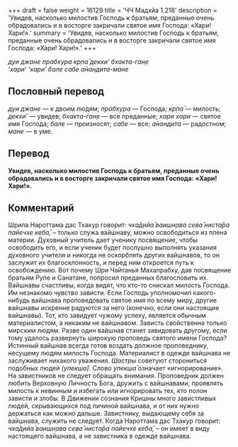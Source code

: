 +++
draft = false
weight = 16129
title = 'ЧЧ Мадхйа 1.218'
description = 'Увидев, насколько милостив Господь к братьям, преданные очень обрадовались и в восторге закричали святое имя Господа: «Хари! Хари!».'
summary = 'Увидев, насколько милостив Господь к братьям, преданные очень обрадовались и в восторге закричали святое имя Господа: «Хари! Хари!».'
+++

_дуи джане прабхура кр̣па̄ декхи’ бхакта-ган̣е  
‘хари’ ‘хари’ бале сабе а̄нандита-мане_

## Пословный перевод

_дуи_ _джане_ — к двоим людям; _прабхура_ — Господа; _кр̣па̄_ — милость; _декхи’_ — увидев; _бхакта_\-_ган̣е_ — все преданные; _хари_ _хари_ — святое имя Господа; _бале_ — произносят; _сабе_ — все; _а̄нандита_ — радостном; _мане_ — в уме.

## Перевод

**Увидев, насколько милостив Господь к братьям, преданные очень обрадовались и в восторге закричали святое имя Господа: «Хари! Хари!».**

## Комментарий

Шрила Нароттама дас Тхакур говорит: _чха̄д̣ийа̄ ваишн̣ава сева̄ ниста̄ра пайечхе кеба̄, –_ только служа вайшнаву, можно освободиться из плена материи. Духовный учитель дает ученику посвящение, чтобы освободить его, и если ученик будет послушно выполнять указания духовного учителя и никогда не оскорблять других вайшнавов, то он заслужит их благосклонность, и перед ним откроется путь к освобождению. Вот почему Шри Чайтанья Махапрабху, дав посвящение братьям Рупе и Санатане, попросил преданных благословить их. Вайшнавы счастливы, когда видят, что кто-то снискал милость Господа. Им незнакомо чувство зависти. Если Господь уполномочил какого-нибудь вайшнава проповедовать святое имя по всему миру, другие вайшнавы искренне радуются за него (конечно, если они настоящие вайшнавы). Тот, кто завидует чужому успеху, является обычным материалистом, а никаким не вайшнавом. Зависть свойственна только мирским людям. Разве один вайшнав станет завидовать другому, если тому удалось развернуть широкую проповедь святого имени Господа? Истинный вайшнав всегда готов воздать должное проповеднику, несущему людям милость Господа. Материалист в одежде вайшнава не заслуживает никакого уважения. _Шастры_ советуют сторониться подобных людей _(упекша̄)._ Слово _упекша̄_ означает «игнорирование». На завистников не следует обращать внимания. Проповедник должен любить Верховную Личность Бога, дружить с вайшнавами, проявлять милость к невинным и избегать или игнорировать тех, кто полон зависти и злобы. В Движении сознания Кришны много завистливых людей, скрывающихся под личиной вайшнава, и от них нужно держаться как можно дальше. Завистнику, выдающему себя за вайшнава, служить не следует. Когда Нароттама дас Тхакур говорит: _чха̄д̣ийа̄ ваишн̣ава сева̄ ниста̄ра пайечхе кеба̄, –_ он имеет в виду настоящего вайшнава, а не завистника в одежде вайшнава.
